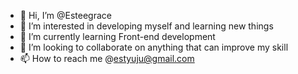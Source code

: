 - 👋 Hi, I’m @Esteegrace
- 👀 I’m interested in developing myself and learning new things 
- 🌱 I’m currently learning Front-end development 
- 💞️ I’m looking to collaborate on anything that can improve my skill
- 📫 How to reach me @estyuju@gmail.com

<!---
Esteegrace/Esteegrace is a ✨ special ✨ repository because its `README.md` (this file) appears on your GitHub profile.
You can click the Preview link to take a look at your changes.
--->
